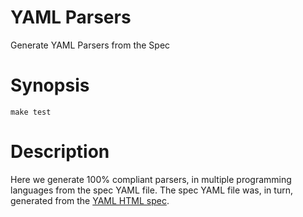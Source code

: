 YAML Parsers
============

Generate YAML Parsers from the Spec

# Synopsis
```
make test
```

# Description

Here we generate 100% compliant parsers, in multiple programming languages from the spec YAML file.
The spec YAML file was, in turn, generated from the [YAML HTML spec](https://yaml.org/spec/1.2/spec.html).
